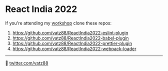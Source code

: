 # React India 2022

If you're attending my [workshop](https://www.reactindia.io/speakers/vatsal-joshi) clone these repos:

1. https://github.com/vatz88/ReactIndia2022-eslint-plugin
1. https://github.com/vatz88/ReactIndia2022-babel-plugin
1. https://github.com/vatz88/ReactIndia2022-prettier-plugin
1. https://github.com/vatz88/ReactIndia2022-webpack-loader

----

👋 [twitter.com/vatz88](https://twitter.com/vatz88)
